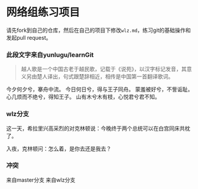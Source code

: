 # 网络组练习项目

请先fork到自己的仓库，然后在自己的项目下修改`wlz.md`，练习git的基础操作和发起pull request。


### 此段文字来自yunlugu/learnGit

>越人歌是一个中国古老于越民歌，记载于《说苑》，以汉字标记发音，其意义另由楚人译出，句式跟楚辞相近，相传是中国第一首翻译歌词。

今夕何夕兮，搴舟中流。
今日何日兮，得与王子同舟。
蒙羞被好兮，不訾诟耻。
心几烦而不绝兮，得知王子。
山有木兮木有枝，心悦君兮君不知。

### wlz分支

这一天，希拉里兴高采烈的对克林顿说：今晚终于两个总统可以在白宫同床共枕了。

入夜，克林顿问：怎么着，是你去还是我去？

### 冲突

来自master分支
来自wlz分支
